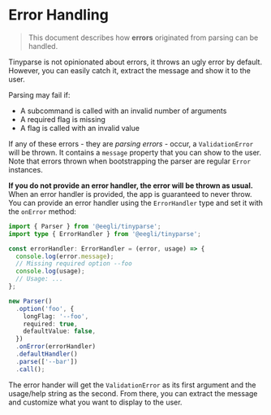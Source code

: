 # Error Handling

> This document describes how **errors** originated from parsing can be handled.

Tinyparse is not opinionated about errors, it throws an ugly error by default. However, you can easily catch it, extract the message and show it to the user.

Parsing may fail if:

- A subcommand is called with an invalid number of arguments
- A required flag is missing
- A flag is called with an invalid value

If any of these errors - they are _parsing errors_ - occur, a `ValidationError` will be thrown. It contains a `message` property that you can show to the user. Note that errors thrown when bootstrapping the parser are regular `Error` instances.

**If you do not provide an error handler, the error will be thrown as usual.** When an error handler is provided, the app is guaranteed to never throw. You can provide an error handler using the `ErrorHandler` type and set it with the `onError` method:

```ts
import { Parser } from '@eegli/tinyparse';
import type { ErrorHandler } from '@eegli/tinyparse';

const errorHandler: ErrorHandler = (error, usage) => {
  console.log(error.message);
  // Missing required option --foo
  console.log(usage);
  // Usage: ...
};

new Parser()
  .option('foo', {
    longFlag: '--foo',
    required: true,
    defaultValue: false,
  })
  .onError(errorHandler)
  .defaultHandler()
  .parse(['--bar'])
  .call();
```

The error hander will get the `ValidationError` as its first argument and the usage/help string as the second. From there, you can extract the message and customize what you want to display to the user.
